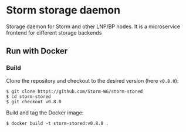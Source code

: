 # Storm storage daemon

Storage daemon for Storm and other LNP/BP nodes. It is a microservice frontend
for different storage backends

## Run with Docker

### Build

Clone the repository and checkout to the desired version (here `v0.8.0`):

```console
$ git clone https://github.com/Storm-WG/storm-stored
$ cd storm-stored
$ git checkout v0.8.0
```

Build and tag the Docker image:

```console
$ docker build -t storm-stored:v0.8.0 .
```
